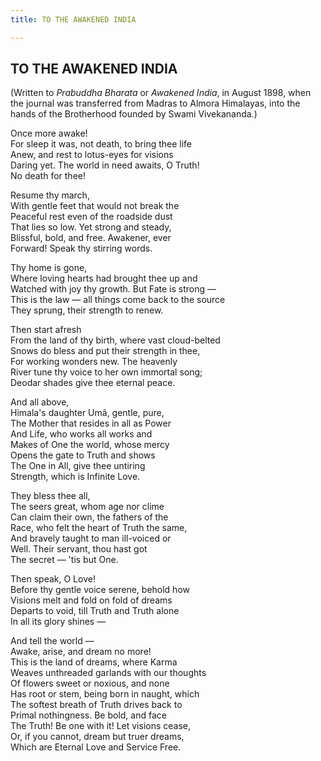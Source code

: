 ```yaml
---
title: TO THE AWAKENED INDIA

---
```





  

## TO THE AWAKENED INDIA

(Written to *Prabuddha Bharata* or *Awakened India*, in August 1898,
when the journal was transferred from Madras to Almora Himalayas, into
the hands of the Brotherhood founded by Swami Vivekananda.)

Once more awake!  
For sleep it was, not death, to bring thee life  
Anew, and rest to lotus-eyes for visions  
Daring yet. The world in need awaits, O Truth!  
No death for thee!

Resume thy march,  
With gentle feet that would not break the  
Peaceful rest even of the roadside dust  
That lies so low. Yet strong and steady,  
Blissful, bold, and free. Awakener, ever  
Forward! Speak thy stirring words.

Thy home is gone,  
Where loving hearts had brought thee up and  
Watched with joy thy growth. But Fate is strong —  
This is the law — all things come back to the source  
They sprung, their strength to renew.

Then start afresh  
From the land of thy birth, where vast cloud-belted  
Snows do bless and put their strength in thee,  
For working wonders new. The heavenly  
River tune thy voice to her own immortal song;  
Deodar shades give thee eternal peace.

And all above,  
Himala's daughter Umâ, gentle, pure,  
The Mother that resides in all as Power  
And Life, who works all works and  
Makes of One the world, whose mercy  
Opens the gate to Truth and shows  
The One in All, give thee untiring  
Strength, which is Infinite Love.

They bless thee all,  
The seers great, whom age nor clime  
Can claim their own, the fathers of the  
Race, who felt the heart of Truth the same,  
And bravely taught to man ill-voiced or  
Well. Their servant, thou hast got  
The secret — 'tis but One.

Then speak, O Love!  
Before thy gentle voice serene, behold how  
Visions melt and fold on fold of dreams  
Departs to void, till Truth and Truth alone  
In all its glory shines —

And tell the world —  
Awake, arise, and dream no more!  
This is the land of dreams, where Karma  
Weaves unthreaded garlands with our thoughts  
Of flowers sweet or noxious, and none  
Has root or stem, being born in naught, which  
The softest breath of Truth drives back to  
Primal nothingness. Be bold, and face  
The Truth! Be one with it! Let visions cease,  
Or, if you cannot, dream but truer dreams,  
Which are Eternal Love and Service Free.


